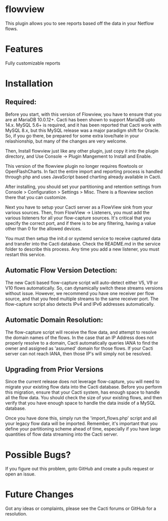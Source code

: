 # flowview

This plugin allows you to see reports based off the data in your Netflow flows.

# Features

Fully customizable reports

# Installation

## Required:

Before you start, with this version of Flowview, you have to ensure that you
are at MariaDB 10.0.12+.  Cacti has been shown to support MariaDB upto 14.x. MySQL 5.6+
is required, and it has been reported that Cacti work with MySQL 8.x, but this MySQL
release was a major paradigm shift for Oracle.  So, if you go there, be prepared for
some extra love/hate in your relashionship, but many of the changes are very welcome.

Then, Install flowview just like any other plugin, just copy it into the plugin directory,
and Use Console -> Plugin Mangement to Install and Enable.

This version of the flowview plugin no longer requires flowtools or 
OpenFlashCharts.  In fact the entire import and reporting process is 
handled through php and uses JavaScript based charting already available in 
Cacti.

After installing, you should set your partitioning and retention settings from 
Console > Configuration > Settings > Misc.  There is a flowview section there 
that you can customize.

Next you have to setup your Cacti server as a FlowView sink from your various 
sources.  Then, from FlowView -> Listeners, you must add the various listeners 
for all your flow-capture sources.  It's critical that you specify the correct 
port, and if there is to be any filtering, having a value other than 0 for
the allowed devices.

You must then setup the init.d or systemd service to receive captured data
and transfer into the Cacti database.  Check the README.md in the service
folder to describe this process.  Any time you add a new listener, you must
restart this service.

## Automatic Flow Version Detection:

The new Cacti based flow-capture script will auto-detect either V5, V9 or V10
flows automatically.  So, can dynamically switch these streams versions without
issue.  However, we recommend you have one receiver per flow source, and that
you feed multiple streams to the same receiver port.  The flow-capture script
also detects IPv4 and IPv6 addresses automatically.

## Automatic Domain Resolution:

The flow-capture script will receive the flow data, and attempt to resolve
the domain names of the flows.  In the case that an IP Address does not
properly resolve to a domain, Cacti automatically queries IANA to find the
owner and assigned as 'assumed' domain for those flows.  If your Cacti
server can not reach IANA, then those IP's will simply not be resolved.

## Upgrading from Prior Versions

Since the current release does not leverage flow-capture, you will need
to migrate your existing flow data into the Cacti database.  Before you
perform this migration, ensure that your Cacti system, has enough space
to handle all the flow data.  You should check the size of your existing
flows, and then verify that you have enough space to handle the data
inside of a MySQL database.

Once you have done this, simply run the 'import_flows.php' script and
all your legacy flow data will be imported.  Remember, it's important
that you define your partitioning scheme ahead of time, especially if
you have large quantities of flow data streaming into the Cacti server.

# Possible Bugs?

If you figure out this problem, goto GitHub and create a pulls request or open an issue.

# Future Changes

Got any ideas or complaints, please see the Cacti forums or GitHub for a resolution.

